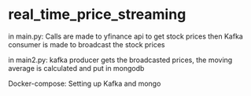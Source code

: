 # real_time_price_streaming
in main.py:
Calls are made to yfinance api to get stock prices then Kafka consumer is made to broadcast the stock prices 

in main2.py:
kafka producer gets the broadcasted prices, the moving average is calculated and put in mongodb 

Docker-compose:
Setting up Kafka and mongo 
